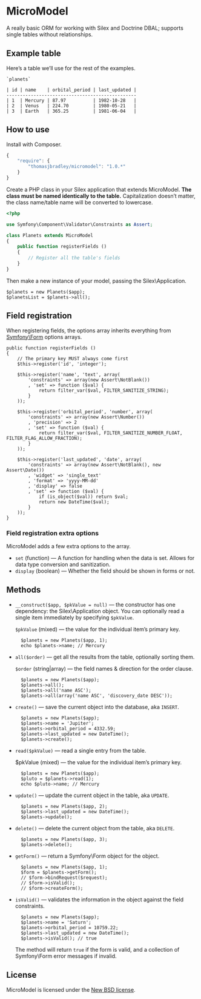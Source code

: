 # MicroModel

A really basic ORM for working with Silex and Doctrine DBAL;
supports single tables without relationships.

## Example table

Here’s a table we’ll use for the rest of the examples.

	`planets`

	| id | name    | orbital_period | last_updated |
	------------------------------------------------
	| 1  | Mercury | 87.97          | 1982-10-28   |
	| 2  | Venus   | 224.70         | 1980-05-21   |
	| 3  | Earth   | 365.25         | 1981-06-04   |

## How to use

Install with Composer.

```js
{
	"require": {
		"thomasjbradley/micromodel": "1.0.*"
	}
}
```

Create a PHP class in your Silex application that extends MicroModel.
**The class must be named identically to the table.**
Capitalization doesn’t matter, the class name/table name will be converted to lowercase.

```php
<?php

use Symfony\Component\Validator\Constraints as Assert;

class Planets extends MicroModel
{
	public function registerFields ()
	{
		// Register all the table's fields
	}
}
```

Then make a new instance of your model, passing the Silex\Application.

	$planets = new Planets($app);
	$planetsList = $planets->all();

## Field registration

When registering fields,
the options array inherits everything from [Symfony\Form](http://symfony.com/doc/current/book/forms.html) options arrays.

	public function registerFields ()
	{
		// The primary key MUST always come first
		$this->register('id', 'integer');

		$this->register('name', 'text', array(
			'constraints' => array(new Assert\NotBlank())
			, 'set' => function ($val) {
				return filter_var($val, FILTER_SANITIZE_STRING);
			}
		));

		$this->register('orbital_period', 'number', array(
			'constraints' => array(new Assert\Number())
			, 'precision' => 2
			, 'set' => function ($val) {
				return filter_var($val, FILTER_SANITIZE_NUMBER_FLOAT, FILTER_FLAG_ALLOW_FRACTION);
			}
		));

		$this->register('last_updated', 'date', array(
			'constraints' => array(new Assert\NotBlank(), new Assert\Date())
			, 'widget' => 'single_text'
			, 'format' => 'yyyy-MM-dd'
			, 'display' => false
			, 'set' => function ($val) {
				if (is_object($val)) return $val;
				return new DateTime($val);
			}
		));
	}

### Field registration extra options

MicroModel adds a few extra options to the array.

- `set` (function) — A function for handling when the data is set.
	Allows for data type conversion and sanitization.
- `display` (boolean) — Whether the field should be shown in forms or not.

## Methods

- `__construct($app, $pkValue = null)` — the constructor has one dependency: the Silex\Application object.
	You can optionally read a single item immediately by specifying `$pkValue`.

	`$pkValue` (mixed) — the value for the individual item’s primary key.

		$planets = new Planets($app, 1);
		echo $planets->name; // Mercury

- `all($order)` — get all the results from the table, optionally sorting them.

	`$order` (string|array) — the field names & direction for the order clause.

		$planets = new Planets($app);
		$planets->all();
		$planets->all('name ASC');
		$planets->all(array('name ASC', 'discovery_date DESC'));

- `create()` — save the current object into the database, aka `INSERT`.

		$planets = new Planets($app);
		$planets->name = 'Jupiter';
		$planets->orbital_period = 4332.59;
		$planets->last_updated = new DateTime();
		$planets->create();

- `read($pkValue)` — read a single entry from the table.

	$pkValue (mixed) — the value for the individual item’s primary key.

		$planets = new Planets($app);
		$pluto = $planets->read(1);
		echo $pluto->name; // Mercury

- `update()` — update the current object in the table, aka `UPDATE`.

		$planets = new Planets($app, 2);
		$planets->last_updated = new DateTime();
		$planets->update();

- `delete()` — delete the current object from the table, aka `DELETE`.

		$planets = new Planets($app, 3);
		$planets->delete();

- `getForm()` — return a Symfony\Form object for the object.

		$planets = new Planets($app, 1);
		$form = $planets->getForm();
		// $form->bindRequest($request);
		// $form->isValid();
		// $form->createForm();

- `isValid()` — validates the information in the object against the field constraints.

		$planets = new Planets($app);
		$planets->name = 'Saturn';
		$planets->orbital_period = 10759.22;
		$planets->last_updated = new DateTime();
		$planets->isValid(); // true

	The method will return `true` if the form is valid, and a collection of Symfony\Form error messages if invalid.

## License

MicroModel is licensed under the [New BSD license](https://github.com/thomasjbradley/micromodel/blob/master/NEW-BSD-LICENSE.txt).
